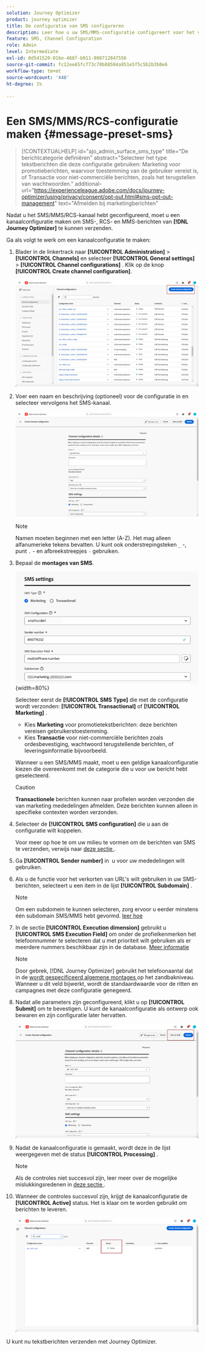 ```yaml
---
solution: Journey Optimizer
product: journey optimizer
title: De configuratie van SMS configureren
description: Leer hoe u uw SMS/MMS-configuratie configureert voor het verzenden van tekstberichten met Journey Optimizer
feature: SMS, Channel Configuration
role: Admin
level: Intermediate
exl-id: 0d541520-016e-468f-b011-808712847556
source-git-commit: fc12ee65fc773c70b88504a951e5f5c5b2b3b0e6
workflow-type: tm+mt
source-wordcount: '448'
ht-degree: 1%

---
```


# Een SMS/MMS/RCS-configuratie maken {#message-preset-sms}

>[!CONTEXTUALHELP]
>id="ajo_admin_surface_sms_type"
>title="De berichtcategorie definiëren"
>abstract="Selecteer het type tekstberichten die deze configuratie gebruiken: Marketing voor promotieberichten, waarvoor toestemming van de gebruiker vereist is, of Transactie voor niet-commerciële berichten, zoals het terugstellen van wachtwoorden."
>additional-url="https://experienceleague.adobe.com/docs/journey-optimizer/using/privacy/consent/opt-out.html#sms-opt-out-management" text="Afmelden bij marketingberichten"

Nadat u het SMS/MMS/RCS-kanaal hebt geconfigureerd, moet u een kanaalconfiguratie maken om SMS-, RCS- en MMS-berichten van **[!DNL Journey Optimizer]** te kunnen verzenden.

Ga als volgt te werk om een kanaalconfiguratie te maken:

1. Blader in de linkertrack naar **[!UICONTROL Administration]** > **[!UICONTROL Channels]** en selecteer **[!UICONTROL General settings]** > **[!UICONTROL Channel configurations]** . Klik op de knop **[!UICONTROL Create channel configuration]**.

   ![](assets/preset-create.png)

1. Voer een naam en beschrijving (optioneel) voor de configuratie in en selecteer vervolgens het SMS-kanaal.

   ![](assets/sms-create-surface.png)

   >[!NOTE]
   >
   > Namen moeten beginnen met een letter (A-Z). Het mag alleen alfanumerieke tekens bevatten. U kunt ook onderstrepingsteken `_` -, punt `.` - en afbreekstreepjes `-` gebruiken.

1. Bepaal de **montages van SMS**.

   ![](assets/sms-surface-settings.png){width=80%}

   Selecteer eerst de **[!UICONTROL SMS Type]** die met de configuratie wordt verzonden: **[!UICONTROL Transactional]** of **[!UICONTROL Marketing]** .

   * Kies **Marketing** voor promotietekstberichten: deze berichten vereisen gebruikerstoestemming.
   * Kies **Transactie** voor niet-commerciële berichten zoals ordesbevestiging, wachtwoord terugstellende berichten, of leveringsinformatie bijvoorbeeld.

   Wanneer u een SMS/MMS maakt, moet u een geldige kanaalconfiguratie kiezen die overeenkomt met de categorie die u voor uw bericht hebt geselecteerd.

   >[!CAUTION]
   >
   >**Transactionele** berichten kunnen naar profielen worden verzonden die van marketing mededelingen afmelden. Deze berichten kunnen alleen in specifieke contexten worden verzonden.

1. Selecteer de **[!UICONTROL SMS configuration]** die u aan de configuratie wilt koppelen.

   Voor meer op hoe te om uw milieu te vormen om de berichten van SMS te verzenden, verwijs naar [ deze sectie ](#create-api).

1. Ga **[!UICONTROL Sender number]** in &#x200B; u voor uw mededelingen wilt gebruiken.

1. Als u de functie voor het verkorten van URL&#39;s wilt gebruiken in uw SMS-berichten, selecteert u een item in de lijst **[!UICONTROL Subdomain]** .

   >[!NOTE]
   >
   >Om een subdomein te kunnen selecteren, zorg ervoor u eerder minstens één subdomain SMS/MMS hebt gevormd. [ leer hoe ](sms-subdomains.md)

1. In de sectie **[!UICONTROL Execution dimension]** gebruikt u **[!UICONTROL SMS Execution Field]** om onder de profielkenmerken het telefoonnummer te selecteren dat u met prioriteit wilt gebruiken als er meerdere nummers beschikbaar zijn in de database. [Meer informatie](../configuration/primary-email-addresses.md#override-execution-address-channel-config)

   >[!NOTE]
   >
   >Door gebrek, [!DNL Journey Optimizer] gebruikt het telefoonaantal dat in de [ wordt gespecificeerd algemene montages ](../configuration/primary-email-addresses.md) op het zandbakniveau. Wanneer u dit veld bijwerkt, wordt de standaardwaarde voor de ritten en campagnes met deze configuratie genegeerd.

1. Nadat alle parameters zijn geconfigureerd, klikt u op **[!UICONTROL Submit]** om te bevestigen. U kunt de kanaalconfiguratie als ontwerp ook bewaren en zijn configuratie later hervatten.

   ![](assets/sms-submit-surface.png)

1. Nadat de kanaalconfiguratie is gemaakt, wordt deze in de lijst weergegeven met de status **[!UICONTROL Processing]** .

   >[!NOTE]
   >
   >Als de controles niet succesvol zijn, leer meer over de mogelijke mislukkingsredenen in [ deze sectie ](../configuration/channel-surfaces.md).

1. Wanneer de controles succesvol zijn, krijgt de kanaalconfiguratie de **[!UICONTROL Active]** status. Het is klaar om te worden gebruikt om berichten te leveren.

   ![](assets/preset-active.png)

U kunt nu tekstberichten verzenden met Journey Optimizer.
